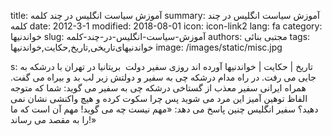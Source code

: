 title: آموزش سیاست انگلیس در چند کلمه
summary: آموزش سیاست انگلیس در چند کلمه
date: 2012-3-1
modified: 2018-08-01
icon:  icon-link2
lang: fa
category: خواندنیها
slug: آموزش-سیاست-انگلیس-در-چند-کلمه
authors: مجتبی بنائی
tags: خواندنیهای‌تاریخی,تاریخ,حکایت,خواندنیها
image: /images/static/misc.jpg

s: تاریخ | حکایت | خواندنیها آورده اند روزی سفیر دولت  بریتانیا در تهران با درشکه به جایی می رفت.   در راه مدام درشکه چی به سفیر و دولتش زیر لب بد و بیراه می گفت. همراه ایرانی سفیر معذب از گستاخی درشکه چی به سفیر می گوید: شما که متوجه الفاظ توهین آمیز این مرد می شوید پس چرا سکوت کرده و هیچ  واکنشی نشان نمی دهید؟ سفیر انگلیس چنین پاسخ می دهد:  «مهم نیست چه می گوید! مهم آن است که ما را به مقصد می رساند!»